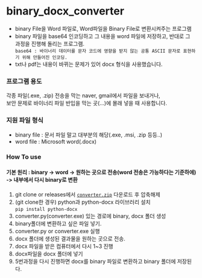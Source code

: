 # binary_docx_converter
- binary File을 Word 파일로, Word파일을 Binary File로 변환시켜주는 프로그램
- binary 파일을 base64 인코딩하고 그 내용을 word 파일에 저장하고, 반대로 그 과정을 진행해 돌리는 프로그램.  
`base64 : 바이너리 데이터를 문자 코드에 영향을 받지 않는 공통 ASCII 문자로 표현하기 위해 만들어진 인코딩.`
- txt나 pdf는 내용이 바뀌는 문제가 있어 docx 형식을 사용했습니다.


### 프로그램 용도
각종 파일(.exe, .zip) 전송을 막는 naver, gmail에서 파일을 보내거나,  
보안 문제로 바이너리 파일 반입을 막는 곳(...)에 몰래 넣을 때 사용합니다.


### 지원 파일 형식
- binary file : 문서 파일 말고 대부분의 해당(.exe, .msi, .zip 등등..)  
- word file : Microsoft word(.docx)  


### How To use
#### 기본 원리 : binary -> word -> 원하는 곳으로 전송(word 전송은 가능하다는 기준하에) -> 내부에서 다시 binary로 변환  

1. git clone or releases에서 [`converter.zip`](https://github.com/seunggil1/binary_docx_converter/releases) 다운로드 후 압축해제
2. (git clone한 경우) python과 python-docx 라이브러리 설치  
   `pip install python-docx`
3. converter.py(converter.exe) 있는 경로에 binary, docx 폴더 생성
4. binary폴더에 변환하고 싶은 파일 넣기.
5. converter.py or converter.exe 실행 
6. docx 폴더에 생성된 결과물을 원하는 곳으로 전송.
7. docx 파일을 받은 컴퓨터에서 다시 1~3 진행
8. docx파일을 docx 폴더에 넣기
9. 5번과정을 다시 진행하면 docx를 binary 파일로 변환하고 binary 폴더에 저장된다.
